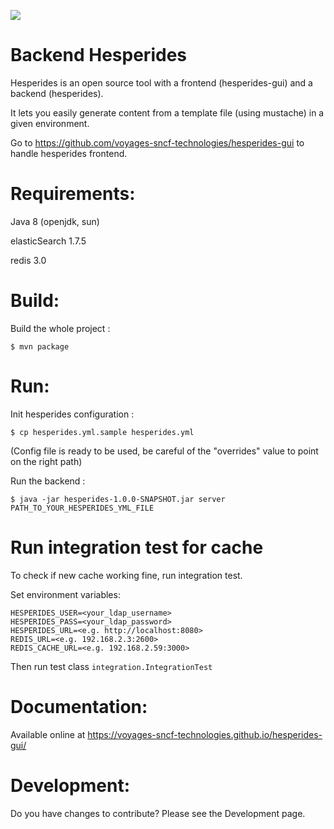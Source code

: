 [![](https://travis-ci.org/voyages-sncf-technologies/hesperides.svg?branch=master)](https://travis-ci.org/voyages-sncf-technologies/hesperides)

Backend Hesperides
========

Hesperides is an open source tool with a frontend (hesperides-gui) and a backend (hesperides).

It lets you easily generate content from a template file (using mustache) in a given environment.

Go to https://github.com/voyages-sncf-technologies/hesperides-gui to handle hesperides frontend.

Requirements:
=====

Java 8 (openjdk, sun)

elasticSearch 1.7.5

redis 3.0

Build:
=====

Build the whole project :
```shell
$ mvn package
```

Run:
=====

Init hesperides configuration :
```shell
$ cp hesperides.yml.sample hesperides.yml
```
(Config file is ready to be used, be careful of the "overrides" value to point on the right path)

Run the backend :
```shell
$ java -jar hesperides-1.0.0-SNAPSHOT.jar server PATH_TO_YOUR_HESPERIDES_YML_FILE
```

Run integration test for cache
=====

To check if new cache working fine, run integration test.

Set environment variables:
```
HESPERIDES_USER=<your_ldap_username>
HESPERIDES_PASS=<your_ldap_password>
HESPERIDES_URL=<e.g. http://localhost:8080>
REDIS_URL=<e.g. 192.168.2.3:2600>
REDIS_CACHE_URL=<e.g. 192.168.2.59:3000>
```

Then run test class `integration.IntegrationTest`

Documentation:
=====

Available online at <https://voyages-sncf-technologies.github.io/hesperides-gui/>

Development:
=====

Do you have changes to contribute? Please see the Development page.

